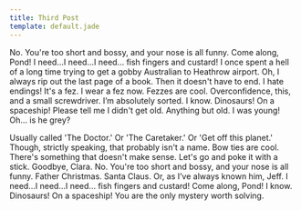 ```yaml
---
title: Third Post
template: default.jade
---
```


No. You're too short and bossy, and your nose is all funny. Come along, Pond! I need...I need...I need... fish fingers and custard! I once spent a hell of a long time trying to get a gobby Australian to Heathrow airport. Oh, I always rip out the last page of a book. Then it doesn't have to end. I hate endings! It's a fez. I wear a fez now. Fezzes are cool. Overconfidence, this, and a small screwdriver. I’m absolutely sorted. I know. Dinosaurs! On a spaceship! Please tell me I didn't get old. Anything but old. I was young! Oh... is he grey?

Usually called 'The Doctor.' Or 'The Caretaker.' Or 'Get off this planet.' Though, strictly speaking, that probably isn't a name. Bow ties are cool. There's something that doesn't make sense. Let's go and poke it with a stick. Goodbye, Clara. No. You're too short and bossy, and your nose is all funny. Father Christmas. Santa Claus. Or, as I’ve always known him, Jeff. I need...I need...I need... fish fingers and custard! Come along, Pond! I know. Dinosaurs! On a spaceship! You are the only mystery worth solving.

